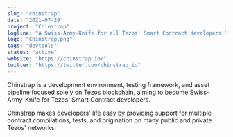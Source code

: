 ```yaml
---
slug: "chinstrap"
date: "2021-07-29"
project: "Chinstrap"
logline: "A Swiss-Army-Knife for all Tezos' Smart Contract developers."
logo: "Chinstrap.png"
tags: "devtools"
status: "active"
website: "https://chinstrap.io/"
twitter: "https://twitter.com/chinstrap_io"
---
```


Chinstrap is a development environment, testing framework, and asset pipeline focused solely on Tezos blockchain, aiming to become Swiss-Army-Knife for Tezos' Smart Contract developers.

Chinstrap makes developers' life easy by providing support for multiple contract compilations, tests, and origination on many public and private Tezos' networks.
